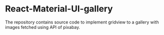 # React-Material-UI-gallery
The repository contains source code to implement gridview to a gallery with images fetched using API of pixabay.
